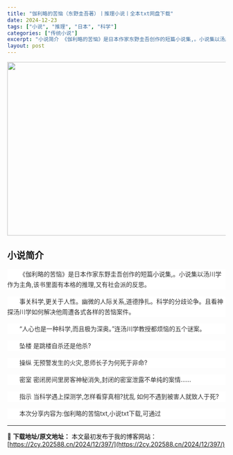 ```yaml
---
title: "伽利略的苦恼（东野圭吾著）丨推理小说丨全本txt网盘下载"
date: 2024-12-23
tags: ["小说", "推理", "日本", "科学"]
categories: ["传统小说"]
excerpt: "小说简介 《伽利略的苦恼》是日本作家东野圭吾创作的短篇小说集,。小说集以汤川学作为主角,该书里面有本格的推理,又有社会派的反思。 事关科学,更关于人性。幽微的人际关系,道德挣扎。科学的分歧论争。且看神探汤川学如何解决他周遭各式各样的苦恼案件。 “人心也是一种科学,而且极为深奥。”连汤川学教授都烦恼的&hellip;"
layout: post
---
```


<img class="aligncenter size-full wp-image-438" src="https://2cy.202588.cn/wp-content/uploads/2024/12/2024122313102194.webp" alt="" width="600" height="400" />
<h2>小说简介</h2>
<p style="margin-bottom: 15px; white-space: normal; overflow-wrap: break-word; color: #333333; text-indent: 2em; line-height: 24px; zoom: 1; background-color: #ffffff; text-align: left;"><span style="color: #333333; text-indent: 28px; background-color: #ffffff;">《伽利略的苦恼》是日本作家东野圭吾创作的短篇小说集,。小说集以汤川学作为主角,该书里面有本格的推理,又有社会派的反思。</span></p>
<p style="margin-bottom: 15px; white-space: normal; overflow-wrap: break-word; color: #333333; text-indent: 2em; line-height: 24px; zoom: 1; background-color: #ffffff; text-align: left;"><span style="color: #333333; text-indent: 28px; background-color: #ffffff;">事关科学,更关于人性。幽微的人际关系,道德挣扎。科学的分歧论争。且看神探汤川学如何解决他周遭各式各样的苦恼案件。</span></p>
<p style="margin-bottom: 15px; white-space: normal; overflow-wrap: break-word; color: #333333; text-indent: 2em; line-height: 24px; zoom: 1; background-color: #ffffff; text-align: left;">“人心也是一种科学,而且极为深奥。”连汤川学教授都烦恼的五个谜案。</p>
<p style="margin-bottom: 15px; white-space: normal; overflow-wrap: break-word; color: #333333; text-indent: 2em; line-height: 24px; zoom: 1; background-color: #ffffff; text-align: left;">坠楼 是跳楼自杀还是他杀?</p>
<p style="margin-bottom: 15px; white-space: normal; overflow-wrap: break-word; color: #333333; text-indent: 2em; line-height: 24px; zoom: 1; background-color: #ffffff; text-align: left;">操纵 无预警发生的火灾,恩师长子为何死于非命?</p>
<p style="margin-bottom: 15px; white-space: normal; overflow-wrap: break-word; color: #333333; text-indent: 2em; line-height: 24px; zoom: 1; background-color: #ffffff; text-align: left;">密室 密闭房间里房客神秘消失,封闭的密室泄露不单纯的案情……</p>
<p style="margin-bottom: 15px; white-space: normal; overflow-wrap: break-word; color: #333333; text-indent: 2em; line-height: 24px; zoom: 1; background-color: #ffffff; text-align: left;">指示 当科学遇上探测学,怎样看穿真相?扰乱 如何不遇到被害人就致人于死?</p>
<p style="margin-bottom: 15px; white-space: normal; overflow-wrap: break-word; color: #333333; text-indent: 2em; line-height: 24px; zoom: 1; background-color: #ffffff; text-align: left;">本次分享内容为:伽利略的苦恼txt,小说txt下载,可通过</p>

---
📖 **下载地址/原文地址：** 本文最初发布于我的博客网站：[https://2cy.202588.cn/2024/12/397/](https://2cy.202588.cn/2024/12/397/)
